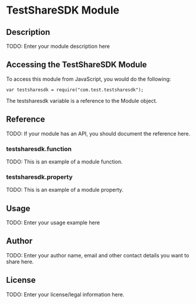 # TestShareSDK Module

## Description

TODO: Enter your module description here

## Accessing the TestShareSDK Module

To access this module from JavaScript, you would do the following:

    var testsharesdk = require("com.test.testsharesdk");

The testsharesdk variable is a reference to the Module object.

## Reference

TODO: If your module has an API, you should document
the reference here.

### testsharesdk.function

TODO: This is an example of a module function.

### testsharesdk.property

TODO: This is an example of a module property.

## Usage

TODO: Enter your usage example here

## Author

TODO: Enter your author name, email and other contact
details you want to share here.

## License

TODO: Enter your license/legal information here.
